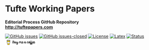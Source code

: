 # Tufte Working Papers
**Editorial Process GitHub Repository**\
 **http://tuftepapers.com**

[![GitHub issues](https://img.shields.io/github/issues/Tufte-Papers/issues.svg)](https://github.com/Tufte-Papers/issues/issues/) [![GitHub issues-closed](https://img.shields.io/github/issues-closed/Tufte-Papers/issues.svg)](https://github.com/Tufte-Papers/issues/issues?q=is%3Aissue+is%3Aclosed) [![License](https://img.shields.io/badge/license-CC--BY--4.0-black)](https://github.com/Tufte-Papers/issues/blob/master/LICENSE.txt) [![Latex](https://img.shields.io/badge/made%20with-LaTeX-1f425f.svg)](https://www.latex-project.org/) [![Status](https://img.shields.io/website-up-down-green-red/http/tuftepapers.com.svg)](https://tuftepapers.com) [<img src="https://raw.githubusercontent.com/Tufte-Papers/tuftepapers.com/master/img/coffee-white.png" width="105" />](https://www.buymeacoffee.com/tuftepapers)
